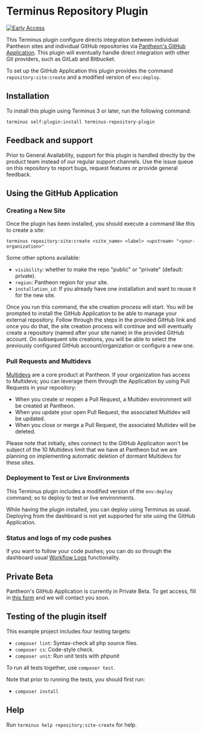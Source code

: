# Terminus Repository Plugin

[![Early Access](https://img.shields.io/badge/Pantheon-Early_Access-yellow?logo=pantheon&color=FFDC28)](https://docs.pantheon.io/oss-support-levels#early-access)

This Terminus plugin configure directs integration between individual Pantheon sites and individual GitHub repositories via [Pantheon's GitHub Application](https://docs.pantheon.io/github-application).
This plugin will eventually handle direct integration with other Git providers, such as GitLab and Bitbucket.

To set up the GitHub Application this plugin provides the command `repository:site:create` and a modified version of `env:deploy`.

## Installation

To install this plugin using Terminus 3 or later, run the following command:

```
terminus self:plugin:install terminus-repository-plugin
```

## Feedback and support

Prior to General Availability, support for this plugin is handled directly by the product team instead of our regular support channels.
Use the issue queue on this repository to report bugs, request features or provide general feedback.

## Using the GitHub Application

### Creating a New Site

Once the plugin has been installed, you should execute a command like this to create a site:

```
terminus repository:site:create <site_name> <label> <upstream> "<your-organization>"
```

Some other options available:

- `visibility`: whether to make the repo "public" or "private" (default: private).
- `region`: Pantheon region for your site.
- `installation_id`: If you already have one installation and want to reuse it for the new site.

Once you run this command, the site creation process will start. You will be prompted to install the GitHub Application to be able to manage your external repository.
Follow through the steps in the provided GitHub link and once you do that, the site creation process will continue and will eventually create a repository (named after your site name) in the provided GitHub account.
On subsequent site creations, you will be able to select the previously configured GitHub account/organization or configure a new one.


### Pull Requests and Multidevs

[Multidevs](https://docs.pantheon.io/guides/multidev) are a core product at Pantheon. If your organization has access to Multidevs; you can leverage them through the Application by using Pull Requests in your repository:

- When you create or reopen a Pull Request, a Multidev environment will be created at Pantheon.
- When you update your open Pull Request, the associated Multidev will be updated.
- When you close or merge a Pull Request, the associated Multidev will be deleted.

Please note that initially, sites connect to the GitHub Applicaiton won't be subject of the 10 Multidevs limit that we have at Pantheon but we are planning on implementing automatic deletion of dormant Multidevs for these sites.

### Deployment to Test or Live Environments

This Terminus plugin includes a modified version of the `env:deploy` command; so to deploy to test or live environments.

While having the plugin installed, you can deploy using Terminus as usual. Deploying from the dashboard is not yet supported for site using the GitHub Application.

### Status and logs of my code pushes

If you want to follow your code pushes; you can do so through the dashboard usual [Workflow Logs](https://docs.pantheon.io/workflow-logs) functionality.

## Private Beta

Pantheon's GitHub Application is currently in Private Beta. To get access, fill in [this form](https://forms.gle/GQqrfrkVWd3ghU8j8) and we will contact you soon.

## Testing of the plugin itself
This example project includes four testing targets:

* `composer lint`: Syntax-check all php source files.
* `composer cs`: Code-style check.
* `composer unit`: Run unit tests with phpunit

To run all tests together, use `composer test`.

Note that prior to running the tests, you should first run:
* `composer install`

## Help
Run `terminus help repository:site-create` for help.
